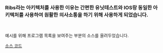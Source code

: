 ### Ribs라는 아키텍처를 사용한 이유는 간편한 유닛테스트와 IOS랑 동일한 아키텍처를 사용하여 원활한 의사소통을 하기 위해 사용하게 되었습니다.

<br>

예시를 위해 프로그램 목록을 보여주는 부분의 소스를 올려두었습니다.

[소스 코드](https://github.com/godsejeong/Resume/tree/master/ProjectResource/Ribs/ribsCode)
